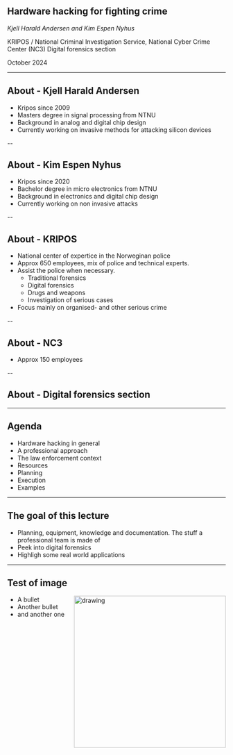 ## Hardware hacking for fighting crime
_Kjell Harald Andersen and Kim Espen Nyhus_


KRIPOS / National Criminal Investigation Service,
National Cyber Crime Center (NC3)
Digital forensics section

October 2024

---
## About - Kjell Harald Andersen
- Kripos since 2009
- Masters degree in signal processing from NTNU
- Background in analog and digital chip design
- Currently working on invasive methods for attacking silicon devices

--
## About - Kim Espen Nyhus
- Kripos since 2020
- Bachelor degree in micro electronics from NTNU
- Background in electronics and digital chip design
- Currently working on non invasive attacks

--
## About - KRIPOS
- National center of expertice in the Norweginan police
- Approx 650 employees, mix of police and technical experts.
- Assist the police when necessary. 
    - Traditional forensics
    - Digital forensics
    - Drugs and weapons
    - Investigation of serious cases
- Focus mainly on organised- and other serious crime

--
## About - NC3
- Approx 150 employees 

--
## About - Digital forensics section


---
## Agenda
- Hardware hacking in general
- A professional approach
- The law enforcement context
- Resources
- Planning
- Execution
- Examples

---
## The goal of this lecture
- Planning, equipment, knowledge and documentation. The stuff a professional team is made of
- Peek into digital forensics
- Highligh some real world applications

---
## Test of image
<img src="assets/test-img.jpg" alt="drawing" width="350" align="right"/>

- A bullet
- Another bullet
- and another one
